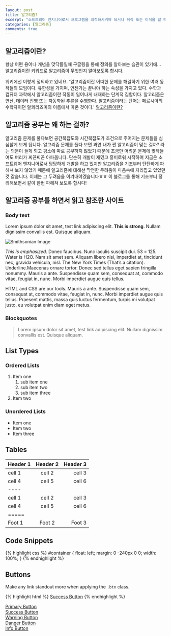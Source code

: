 ```yaml
---
layout: post
title: 알고리즘?
excerpt: "소프트웨어 엔지니어로서 프로그램을 최적화시켜야 되거나 취직 또는 이직을 할 때 코딩테스트를 요구하는 기업이 종종 있습니다. 과연 알고리즘은 무엇이고 언제 필요하고 어떻게 공부를 해야될까요?"
categories: [알고리즘]
comments: true
---
```


## 알고리즘이란?

항상 어떤 용어나 개념을 맞닥들일때 구글링을 통해 정의를 알아보는 습관이 있기에... 알고리즘이란 키워드로 알고리즘이 무엇인지 알아보도록 합시다.

위키에선 이렇게 정의하고 있네요. '알고리즘이란 어떠한 문제를 해결하기 위한 여러 동작들의 모임이다. 유한성을 가지며, 언젠가는 끝나야 하는 속성을 가지고 있다. 수학과 컴퓨터 과학에서 알고리즘이란 작동이 일어나게 내재하는 단계적 집합이다. 알고리즘은 연산, 데이터 진행 또는 자동화된 추론을 수행한다. 알고리즘이라는 단어는 페르시아의 수학자이던 알콰리즈미의 이름에서 따온 것이다.' [알고리즘이란?](https://ko.wikipedia.org/wiki/%EC%95%8C%EA%B3%A0%EB%A6%AC%EC%A6%98)

## 알고리즘 공부는 왜 하는 걸까?

알고리즘 문제를 풀다보면 공간복잡도와 시간복잡도가 조건으로 주어지는 문제들을 심심찮게 보게 됩니다. 알고리즘 문제를 풀다 보면 과연 내가 짠 알고리즘이 맞는 걸까? 라는 의문이 들게 되고 평소에 따로 공부하지 않았기 때문에 조금만 어려운 문제에 맞닥들여도 머리가 찌끈찌끈 아파옵니다. 단순히 개발이 재밌고 흥미로워 시작하여 지금은 소프트웨어 엔지니어로서 당당하게 개발을 하고 있지만 알고리즘을 기초부터 탄탄하게 파헤쳐 보지 않았기 때문에 알고리즘에 대해선 막연한 두려움이 마음속에 자리잡고 있었던 것 같습니다. 이제는 그 두려움을 이겨내야겠습니다ㅎㅎ 이 블로그를 통해 기초부터 정리해보면서 같이 한번 파헤쳐 보도록 합시다!

## 알고리즘 공부를 하면서 읽고 참조한 사이트



### Body text

Lorem ipsum dolor sit amet, test link adipiscing elit. **This is strong**. Nullam dignissim convallis est. Quisque aliquam.

![Smithsonian Image](https://images.unsplash.com/photo-1440635592348-167b1b30296f?crop=entropy&dpr=2&fit=crop&fm=jpg&h=475&ixjsv=2.1.0&ixlib=rb-0.3.5&q=50&w=1250)

*This is emphasized*. Donec faucibus. Nunc iaculis suscipit dui. 53 = 125. Water is H2O. Nam sit amet sem. Aliquam libero nisi, imperdiet at, tincidunt nec, gravida vehicula, nisl. The New York Times (That’s a citation). Underline.Maecenas ornare tortor. Donec sed tellus eget sapien fringilla nonummy. Mauris a ante. Suspendisse quam sem, consequat at, commodo vitae, feugiat in, nunc. Morbi imperdiet augue quis tellus.

HTML and CSS are our tools. Mauris a ante. Suspendisse quam sem, consequat at, commodo vitae, feugiat in, nunc. Morbi imperdiet augue quis tellus. Praesent mattis, massa quis luctus fermentum, turpis mi volutpat justo, eu volutpat enim diam eget metus.

### Blockquotes

> Lorem ipsum dolor sit amet, test link adipiscing elit. Nullam dignissim convallis est. Quisque aliquam.

## List Types

### Ordered Lists

1. Item one
   1. sub item one
   2. sub item two
   3. sub item three
2. Item two

### Unordered Lists

* Item one
* Item two
* Item three

## Tables

| Header 1 | Header 2 | Header 3 |
|:--------|:-------:|--------:|
| cell 1   | cell 2   | cell 3   |
| cell 4   | cell 5   | cell 6   |
|----
| cell 1   | cell 2   | cell 3   |
| cell 4   | cell 5   | cell 6   |
|=====
| Foot 1   | Foot 2   | Foot 3   |

## Code Snippets

{% highlight css %}
#container {
  float: left;
  margin: 0 -240px 0 0;
  width: 100%;
}
{% endhighlight %}

## Buttons

Make any link standout more when applying the `.btn` class.

{% highlight html %}
<a href="#" class="btn btn-success">Success Button</a>
{% endhighlight %}

<div markdown="0"><a href="#" class="btn">Primary Button</a></div>
<div markdown="0"><a href="#" class="btn btn-success">Success Button</a></div>
<div markdown="0"><a href="#" class="btn btn-warning">Warning Button</a></div>
<div markdown="0"><a href="#" class="btn btn-danger">Danger Button</a></div>
<div markdown="0"><a href="#" class="btn btn-info">Info Button</a></div>
